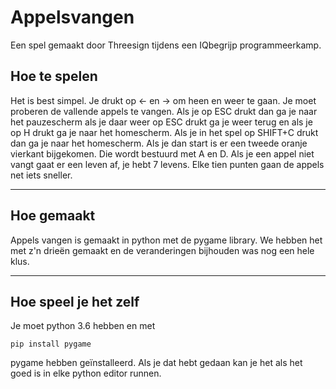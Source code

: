 
# Appelsvangen
Een spel gemaakt door Threesign tijdens een IQbegrijp programmeerkamp.

## Hoe te spelen ##
Het is best simpel. Je drukt op ← en → om heen en weer te gaan. Je moet proberen de vallende appels te vangen. Als je op ESC drukt dan ga je naar het pauzescherm als je daar weer op ESC drukt ga je weer terug en als je  op H drukt ga je naar het homescherm. Als je in het spel op SHIFT+C drukt dan ga je naar het homescherm. Als je dan start is er een tweede oranje vierkant bijgekomen. Die wordt bestuurd met A en D. Als je een appel niet vangt gaat er een leven af, je hebt 7 levens. Elke tien punten gaan de appels net iets sneller.


----------
## Hoe gemaakt ##
Appels vangen is gemaakt in python met de pygame library. We hebben het met z'n drieën gemaakt en de veranderingen bijhouden was nog een hele klus.


----------


## Hoe speel je het zelf ##
Je moet python 3.6 hebben en met

    pip install pygame

pygame hebben geïnstalleerd. Als je dat hebt gedaan kan je het als het goed is in elke python editor runnen.
